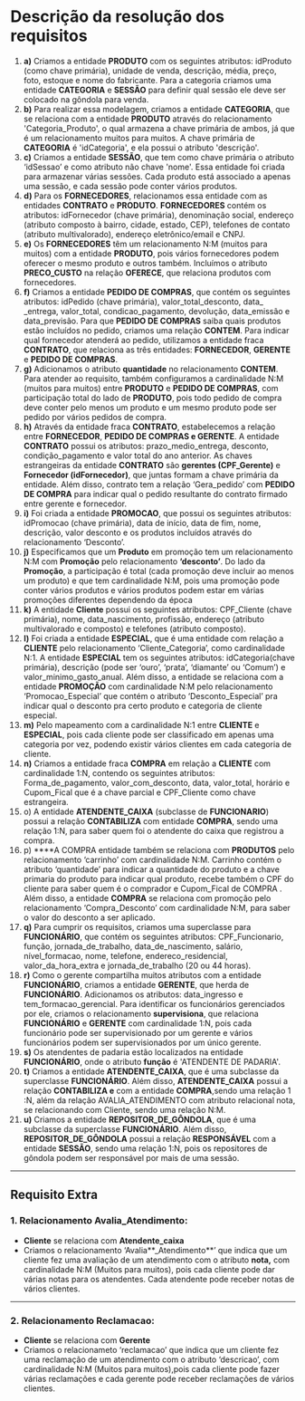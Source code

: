 # Descrição da resolução dos requisitos

1. **a)** Criamos a entidade **PRODUTO** com os seguintes atributos: idProduto (como chave primária), unidade de venda, descrição, média, preço, foto, estoque e nome do fabricante. Para a categoria criamos uma entidade **CATEGORIA** e **SESSÃO** para definir qual sessão ele deve ser colocado na gôndola para venda.
2. **b)** Para realizar essa modelagem, criamos a entidade **CATEGORIA**, que se relaciona com a entidade **PRODUTO** através do relacionamento 'Categoria_Produto', o qual armazena a chave primária de ambos, já que é um relacionamento muitos para muitos. A chave primária de **CATEGORIA** é 'idCategoria', e ela possui o atributo 'descrição'.
3. **c)**  Criamos a entidade **SESSÃO**, que tem como chave primária o atributo ‘idSessao’ e como atributo não chave 'nome'. Essa entidade foi criada para armazenar várias sessões. Cada produto está associado a apenas uma sessão, e cada sessão pode conter vários produtos.
4. **d)**  Para os **FORNECEDORES**, relacionamos essa entidade com as entidades **CONTRATO** e **PRODUTO**. **FORNECEDORES** contém os atributos: idFornecedor (chave primária), denominação social, endereço (atributo composto à bairro, cidade, estado, CEP), telefones de contato (atributo multivalorado), endereço eletrônico/email e CNPJ.
5. **e)** Os **FORNECEDORES** têm um relacionamento N:M (muitos para muitos) com a entidade **PRODUTO**, pois vários fornecedores podem oferecer o mesmo produto e outros também. Incluímos o atributo **PRECO_CUSTO** na relação **OFERECE**, que relaciona produtos com fornecedores.
6. **f)** Criamos a entidade **PEDIDO DE COMPRAS**, que contém os seguintes atributos: idPedido (chave primária), valor_total_desconto, data_ _entrega, valor_total, condicao_pagamento, devolução, data_emissão e data_previsão. Para que **PEDIDO DE COMPRAS** saiba quais produtos estão incluídos no pedido, criamos uma relação **CONTEM**. Para indicar qual fornecedor atenderá ao pedido, utilizamos a entidade fraca **CONTRATO**, que relaciona as três entidades: **FORNECEDOR**, **GERENTE** e **PEDIDO DE COMPRAS**.
7. **g)**  Adicionamos o atributo **quantidade** no relacionamento **CONTEM**. Para atender ao requisito, também configuramos a cardinalidade N:M (muitos para muitos) entre **PRODUTO** e **PEDIDO DE COMPRAS**, com participação total do lado de **PRODUTO**, pois todo pedido de compra deve conter pelo menos um produto e um mesmo produto pode ser pedido por vários pedidos de compra.
8. **h)**  Através da entidade fraca **CONTRATO**, estabelecemos a relação entre **FORNECEDOR**, **PEDIDO DE COMPRAS e GERENTE**. A entidade **CONTRATO** possui os atributos: prazo_medio_entrega, desconto, condição_pagamento e valor total do ano anterior. As chaves estrangeiras da entidade **CONTRATO** são **gerentes (CPF_Gerente)** e **Fornecedor (idFornecedor)**, que juntas formam a chave primária da entidade. Além disso, contrato tem a relação ‘Gera_pedido’ com **PEDIDO DE COMPRA** para indicar qual o pedido resultante do contrato firmado entre gerente e fornecedor.
9. **i)**  Foi criada a entidade **PROMOCAO**, que possui os seguintes atributos: idPromocao (chave primária), data de início, data de fim, nome, descrição, valor desconto e os produtos incluídos através do relacionamento ‘Desconto’.
10. **j)**  Especificamos que um **Produto** em promoção tem um relacionamento N:M com **Promoção** pelo relacionamento **‘desconto’**. Do lado da **Promoção**, a participação é total (cada promoção deve incluir ao menos um produto) e que tem cardinalidade N:M, pois uma promoção pode conter vários produtos e vários produtos podem estar em várias promoções diferentes dependendo da época
11. **k)**  A entidade **Cliente** possui os seguintes atributos: CPF_Cliente (chave primária), nome, data_nascimento, profissão, endereço (atributo multivalorado e composto) e telefones (atributo composto).
12. **l)**  Foi criada a entidade **ESPECIAL**, que é uma entidade com relação a **CLIENTE** pelo relacionamento ‘Cliente_Categoria’, como cardinalidade N:1. A entidade **ESPECIAL** tem os seguintes atributos: idCategoria(chave primária), descrição (pode ser ‘ouro’, ‘prata’, ‘diamante’ ou ‘Comum’) e valor_minimo_gasto_anual. Além disso, a entidade se relaciona com a entidade **PROMOÇÃO** com cardinalidade N:M pelo relacionamento ‘Promocao_Especial’ que contém o atributo ‘Desconto_Especial’ pra indicar qual o desconto pra certo produto e categoria de cliente especial.
13. **m)** Pelo mapeamento com a cardinalidade N:1 entre **CLIENTE** e **ESPECIAL**, pois cada cliente pode ser classificado em apenas uma categoria por vez, podendo existir vários clientes em cada categoria de cliente. 
14. **n)** Criamos a entidade fraca **COMPRA** em relação a **CLIENTE** com cardinalidade 1:N, contendo os seguintes atributos: Forma_de_pagamento, valor_com_desconto, data, valor_total, horário e Cupom_Fical que é a chave parcial e CPF_Cliente como chave estrangeira. 
15. o) A entidade **ATENDENTE_CAIXA** (subclasse de **FUNCIONARIO**) possui a relação **CONTABILIZA** com entidade **COMPRA**, sendo uma relação 1:N, para saber quem foi o atendente do caixa que registrou a compra.
16. p) ****A COMPRA entidade também se relaciona com **PRODUTOS** pelo relacionamento ‘carrinho’ com cardinalidade N:M. Carrinho contém o atributo ‘quantidade’ para indicar a quantidade do produto e a chave primaria do produto para indicar qual produto, recebe também o CPF do cliente para saber quem é o comprador e Cupom_Fical de COMPRA . Além disso, a entidade **COMPRA** se relaciona com promoção pelo relacionamento ‘Compra_Desconto’ com cardinalidade N:M, para saber o valor do desconto a ser aplicado. 
17. **q)**  Para cumprir os requisitos, criamos uma superclasse para **FUNCIONÁRIO**, que contém os seguintes atributos: CPF_Funcionario, função, jornada_de_trabalho, data_de_nascimento, salário, nível_formacao, nome, telefone, endereco_residencial, valor_da_hora_extra e jornada_de_trabalho (20 ou 44 horas).
18. **r)**  Como o gerente compartilha muitos atributos com a entidade **FUNCIONÁRIO**, criamos a entidade **GERENTE**, que herda de **FUNCIONÁRIO**. Adicionamos os atributos: data_ingresso e tem_formacao_gerencial. Para identificar os funcionários gerenciados por ele, criamos o relacionamento **supervisiona**, que relaciona **FUNCIONÁRIO** e **GERENTE** com cardinalidade 1:N, pois cada funcionário pode ser supervisionado por um gerente e vários funcionários podem ser supervisionados por um único gerente. 
19. **s)**  Os atendentes de padaria estão localizados na entidade **FUNCIONÁRIO**, onde o atributo **função** é 'ATENDENTE DE PADARIA'.
20. **t)**  Criamos a entidade **ATENDENTE_CAIXA**, que é uma subclasse da superclasse **FUNCIONÁRIO**. Além disso, **ATENDENTE_CAIXA** possui a relação **CONTABILIZA e** com a entidade **COMPRA**,sendo uma relação 1 :N, além da relação AVALIA_ATENDIMENTO com atributo relacional nota, se relacionando com Cliente, sendo uma relação N:M.
21. **u)**  Criamos a entidade **REPOSITOR_DE_GÔNDOLA**, que é uma subclasse da superclasse **FUNCIONÁRIO**. Além disso, **REPOSITOR_DE_GÔNDOLA** possui a relação **RESPONSÁVEL** com a entidade **SESSÃO**, sendo uma relação 1:N, pois os repositores de gôndola podem ser responsável por mais de uma sessão.

---

## Requisito Extra

### 1. Relacionamento **Avalia_Atendimento**:

- **Cliente** se relaciona com **Atendente_caixa**
- Criamos o relacionamento ‘Avalia**_Atendimento**’ que indica que um cliente fez uma avaliação de um atendimento com o atributo **nota,** com cardinalidade N:M (Muitos para muitos), pois cada cliente pode dar várias notas para os atendentes. Cada atendente pode receber notas de vários clientes.

---

### 2. Relacionamento **Reclamacao**:

- **Cliente** se relaciona com **Gerente**
- Criamos o relacionameto ‘reclamacao’ que indica que um cliente fez uma reclamação de um atendimento com o atributo ‘descricao’, com cardinalidade N:M (Muitos para muitos),pois cada cliente pode fazer várias reclamações e cada gerente pode receber reclamações de vários clientes.
